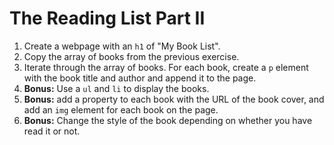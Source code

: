 # The Reading List Part II
1. Create a webpage with an `h1` of "My Book List".
1. Copy the array of books from the previous exercise.
1. Iterate through the array of books. For each book, create a `p` element with the book title and author and append it to the page.
1. **Bonus:** Use a `ul` and `li` to display the books.
1. **Bonus:** add a property to each book with the URL of the book cover, and add an `img` element for each book on the page.
1. **Bonus:** Change the style of the book depending on whether you have read it or not.
